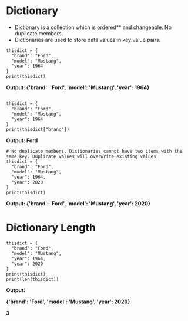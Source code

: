 # Dictionary
- Dictionary is a collection which is ordered** and changeable. No duplicate members.
- Dictionaries are used to store data values in key:value pairs.
```
thisdict = {
  "brand": "Ford",
  "model": "Mustang",
  "year": 1964
}
print(thisdict)
```
<b>Output: {'brand': 'Ford', 'model': 'Mustang', 'year': 1964}</b>
##
```
thisdict = {
  "brand": "Ford",
  "model": "Mustang",
  "year": 1964
}
print(thisdict["brand"])
```
<b>Output: Ford</b>
```
# No duplicate members. Dictionaries cannot have two items with the same key. Duplicate values will overwrite existing values
thisdict = {
  "brand": "Ford",
  "model": "Mustang",
  "year": 1964,
  "year": 2020
}
print(thisdict)
```
<b>Output: {'brand': 'Ford', 'model': 'Mustang', 'year': 2020}</b>

# Dictionary Length
```
thisdict = {
  "brand": "Ford",
  "model": "Mustang",
  "year": 1964,
  "year": 2020
}
print(thisdict)
print(len(thisdict))
```
<b>
Output:
<p>{'brand': 'Ford', 'model': 'Mustang', 'year': 2020}</p>
<p>3</p>
</b>
